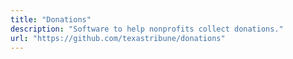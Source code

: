 ```yaml
---
title: "Donations"
description: "Software to help nonprofits collect donations."
url: "https://github.com/texastribune/donations"
---
```

